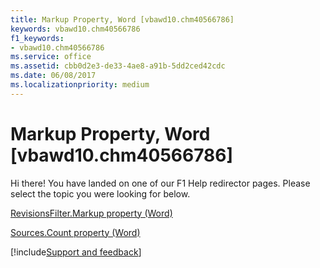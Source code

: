 ```yaml
---
title: Markup Property, Word [vbawd10.chm40566786]
keywords: vbawd10.chm40566786
f1_keywords:
- vbawd10.chm40566786
ms.service: office
ms.assetid: cbb0d2e3-de33-4ae8-a91b-5dd2ced42cdc
ms.date: 06/08/2017
ms.localizationpriority: medium
---
```



# Markup Property, Word [vbawd10.chm40566786]

Hi there! You have landed on one of our F1 Help redirector pages. Please select the topic you were looking for below.

[RevisionsFilter.Markup property (Word)](https://msdn.microsoft.com/library/90b90dd8-ead3-8e3c-f27e-a4614d12798c%28Office.15%29.aspx)

[Sources.Count property (Word)](https://msdn.microsoft.com/library/06a6f0b3-1591-52b3-fcff-aca4324a80e3%28Office.15%29.aspx)

[!include[Support and feedback](~/includes/feedback-boilerplate.md)]
